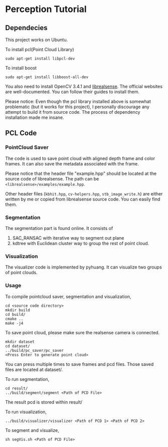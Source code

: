 # Perception Tutorial
## Dependecies
This project works on Ubuntu.

To install pcl(Point Cloud Library)
```
sudo apt-get install libpcl-dev
```
To install boost
```
sudo apt-get install libboost-all-dev
```
You also need to install OpenCV 3.4.1 and [librealsense](https://github.com/IntelRealSense/librealsense/blob/master/doc/distribution_linux.md). The official websites are well-documented. You can follow their guides to install them.

Please notice:
Even though the pcl library installed above is somewhat problematic (but it works for this project), I personally discourage any attempt to build it from source code. The process of dependency installation made me insane.
## PCL Code
### PointCloud Saver
The code is used to save point cloud with aligned depth frame and color frames. It can also save the metadata associated with the frame.

Please notice that the header file "example.hpp" should be located at the source code of librealsense. The path can be `<librealsense>/examples/example.hpp`.

Other header files (`kbhit.hpp`, `cv-helpers.hpp`, `stb_image_write.h`) are either written by me or copied from librealsense source code. You can easily find them.
### Segmentation
The segmentation part is found online. It consists of 
1. SAC_RANSAC with iterative way to segment out plane
2. kdtree with Euclidean cluster way to group the rest of point cloud.

### Visualization
The visualizer code is implemented by pyhuang. It can visualize two groups of point clouds. 

### Usage
To compile pointcloud saver, segmentation and visualization,
```
cd <source code directory>
mkdir build 
cd build/
cmake ..
make -j4
```

To save point cloud, please make sure the realsense camera is connected.
```
mkdir dataset
cd dataset/
../build/pc_saver/pc_saver
<Press Enter to generate point cloud>
```
You can press multiple times to save frames and pcd files. Those saved files are located at dataset/.


To run segmentation, 
```
cd result/
../build/segment/segment <Path of PCD File>
```
The result pcd is stored within result/


To run visualization,
```
../build/visualizer/visualizer <Path of PCD 1> <Path of PCD 2>
```

To segment and visualize,
```
sh segVis.sh <Path of PCD File>
```
